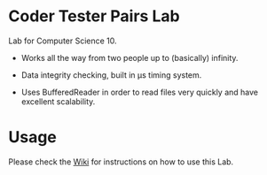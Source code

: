 # Coder Tester Pairs Lab

Lab for Computer Science 10.

- Works all the way from two people up to (basically) infinity.

- Data integrity checking, built in µs timing system.

- Uses BufferedReader in order to read files very quickly and have excellent scalability.

# Usage

Please check the [Wiki](https://github.com/TeslaSTech/CoderTesterPairsLab/wiki) for instructions on how to use this Lab.
